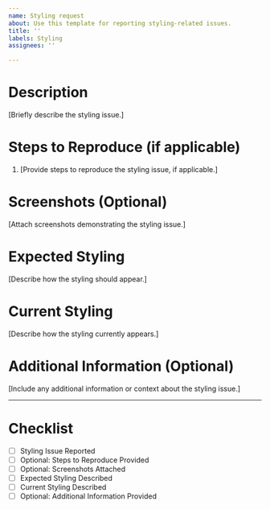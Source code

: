 ```yaml
---
name: Styling request
about: Use this template for reporting styling-related issues.
title: ''
labels: Styling
assignees: ''

---
```


# Description
[Briefly describe the styling issue.]

# Steps to Reproduce (if applicable)
1. [Provide steps to reproduce the styling issue, if applicable.]

# Screenshots (Optional)
[Attach screenshots demonstrating the styling issue.]

# Expected Styling
[Describe how the styling should appear.]

# Current Styling
[Describe how the styling currently appears.]

# Additional Information (Optional)
[Include any additional information or context about the styling issue.]

---

# Checklist
- [ ] Styling Issue Reported
- [ ] Optional: Steps to Reproduce Provided
- [ ] Optional: Screenshots Attached
- [ ] Expected Styling Described
- [ ] Current Styling Described
- [ ] Optional: Additional Information Provided
